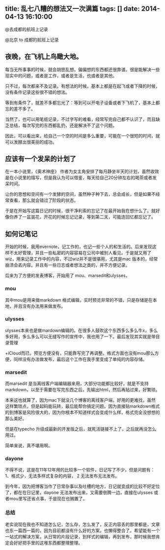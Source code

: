title: 乱七八糟的想法又一次满篇
tags: []
date: 2014-04-13 16:10:00
---

@去成都的航班上记录

@北京 to 成都的航班上记录

## 夜晚，在飞机上鸟瞰大地。

每当无所事事的时候，就会胡思乱想。偏偏想的东西都还很靠谱。很是能解决一些现实中的问题，或者是工作，或者是生活，也或者是其他。

只不过，每次都来不及记录。有想法的时候，基本上都是在起飞或者下降的时候，没有条件记录这些很不错的想法。

等到有条件了，就差不多都忘光了：等到可以开电子设备或者下飞机了，基本上都忘的差不多了。

当然了，也可以用笔纸记录，不过字写的难看，经常写完自己都不认识了，而且缺乏总结，每次写完的东西都乱扔，还是解决不了这个问题。

因此，可以看出来，给自己一个空的时间是多么重要，可能在一个很短的时间，就可以发酵出很美丽的成功。

## 应该有一个发呆的计划了

在一本小说里，《奥术神座》 作者为女主角安排了每月静坐半天的计划，虽然收效是在小说里的描写，但是我认为可以借鉴，每天给自己20分钟左右的喝茶或者发呆时间。

让你的思想和空间有一个发酵的空间，虽然种子种下去，总会成长，但是如果不经常查看，那么就会错过了阶段的状态。

于是在开始写这篇日记的时候，很干净利索的忘记了在最开始我在想什么了。就好像你养了一盆昙花，开花的时候忘记记录，等到第二天，可能连回忆都忘记了。

## 如何记笔记

开始的时候，我用evernote，记工作的，也记一些个人的和生活的。后来发现这样不太好管理，并且一些私密的内容容易在公司中被别人看见。于是就又用了wiz，用来记录工作中的内容，不过wiz并不是很堪用，尤其是mac 版本的，经常崩溃会丟内容。并且有一些日志或者想法之类的，并不方便记录。

后来为了方便的发表博客，开始用了 mou、marsedit和ulysses，

### mou

其中mou是用来做markdown 格式编辑，实时预览非常的不错，只是存储是在本地，并且没有办法用来做发布。

### ulysses

ulysses本来也是做mardown编辑的。在很多人鼓吹这个东西多么多么牛x，多么多好用，多么多么可以无缝写作的宣传中，我也用了一下。最后发现其实就是带目录管理

+iCloud而已，预览方便没有，只能靠写完了再调整。格式方面也没有mou那么方便，同样没有办法做发布，最后这个工作在我手里变成了单纯的内容存储。

### marsedit

而marsedit 是当离线客户端编辑器来用，大部分功能都比较好，就是不支持markdown，以至于需要在写完东西之后，先输出html，然后再贴过来，好繁琐。

本来这也就算了，因为mac下就没几个博客的离线客户端，好用的更难找，虽然这样繁琐点，但是起码能玩转，最后能帮你搞定问题。因为直接贴markdown格式的到博客是风险很大的，因为你根本不知道样式会变成什么样，格式完全没想想的那么美好。

但是在typecho 升级成最新的开发版之后，就死活链接不上了，之后就再没怎么用过。

简单来说，真不堪用啊。

### dayone

不得不说，这是在11年12年用的比较多一个软件，日记写了不少，但是问题有：1、格式少，无法多样式复杂的内容， 2 无法发布无法发布。

到今年，因为把博客当作了日常杂事以及吐槽的地方，日记就变成的比较不好定位了，都在在日记里，dayone 无法发布出来，又需要倒腾一边，直接在ulysses 或者mou里写还省点事，于是现在也搁置了。

### 总结

老实说现在我也不知道怎么记，怎么存，怎么发了，反正内容丢的那里都是，文章也东一篇西一篇的，因为目前都没有什么好的方案，也懒得整合了。希望能有一个一站式的解决方案，从日常的片段记录，到样式的编辑，再到发布，那时候我想肯定会好好把手里的这堆东西都整理整理。